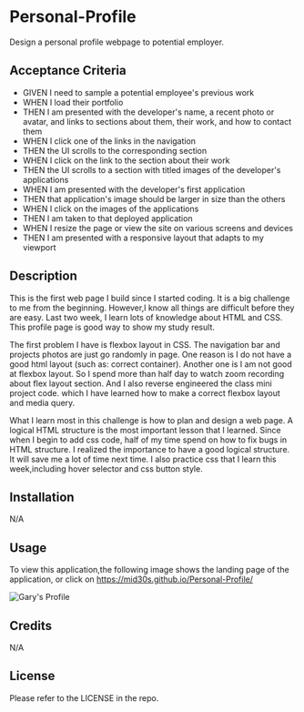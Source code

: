 # Personal-Profile


Design a personal profile webpage to potential employer.

## Acceptance Criteria

* GIVEN I need to sample a potential employee's previous work
* WHEN I load their portfolio
* THEN I am presented with the developer's name, a recent photo or avatar, and links to sections about them, their work, and how to contact them
* WHEN I click one of the links in the navigation
* THEN the UI scrolls to the corresponding section
* WHEN I click on the link to the section about their work
* THEN the UI scrolls to a section with titled images of the developer's applications
* WHEN I am presented with the developer's first application
* THEN that application's image should be larger in size than the others
* WHEN I click on the images of the applications
* THEN I am taken to that deployed application
* WHEN I resize the page or view the site on various screens and devices
* THEN I am presented with a responsive layout that adapts to my viewport


## Description

This is the first web page I build since I started coding. It is a big challenge to me from the beginning. However,I know all things are difficult before they are easy. Last two week, I learn lots of knowledge about HTML and CSS. This profile page is good way to show my study result.

The first problem I have is flexbox layout in CSS. The navigation bar and projects photos are just go randomly in page. One reason is I do not have a good html layout (such as: correct container). Another one is I am not good at flexbox layout. So I spend more than half day to watch zoom recording about flex layout section. And I also reverse engineered the class mini project code. which I have learned how to make a correct flexbox layout and media query.

What I learn most in this challenge is how to plan and design a web page. A logical HTML structure is the most important lesson that I learned. Since when I begin to add css code, half of my time spend on how to fix bugs in HTML structure.  I realized the importance to have a good logical structure. It will save me a lot of time next time. I also practice css that I learn this week,including hover selector and css button style.


## Installation

N/A

## Usage

To view this application,the following image shows the landing page of the application, or click on https://mid30s.github.io/Personal-Profile/

![Gary's Profile](./assets/images/profile-page.gif)

## Credits

N/A

## License

Please refer to the LICENSE in the repo.